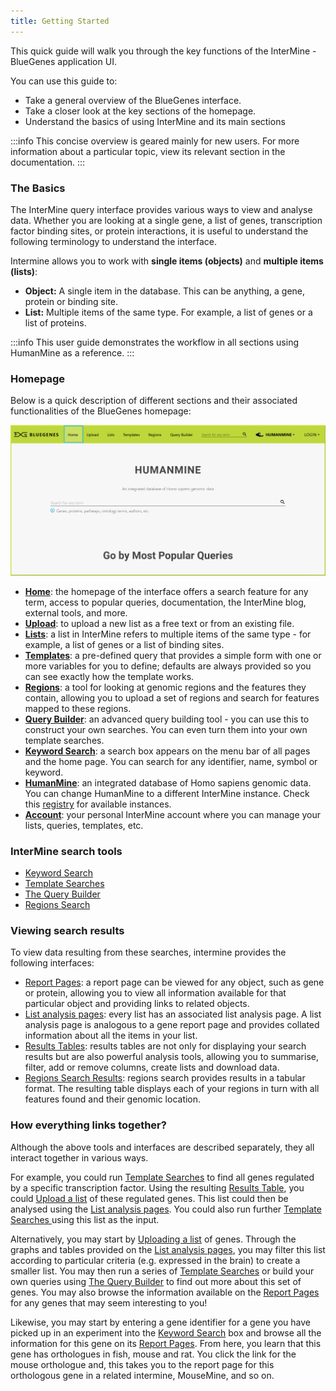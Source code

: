 ```yaml
---
title: Getting Started
---
```


This quick guide will walk you through the key functions of the InterMine - BlueGenes application UI. 

You can use this guide to:

* Take a general overview of the BlueGenes interface.
* Take a closer look at the key sections of the homepage.
* Understand the basics of using InterMine and its main sections 

:::info
This concise overview is geared mainly for new users. For more information about a particular topic, view its relevant section in the documentation. 
:::

### The Basics

The InterMine query interface provides various ways to view and analyse data. Whether you are looking at a single gene, a list of genes, transcription factor binding sites, or protein interactions, it is useful to understand the following terminology to understand the interface. 

Intermine allows you to work with **single items \(objects\)** and **multiple items \(lists\)**:

* **Object:** A single item in the database. This can be anything, a gene, protein or binding site.
* **List:** Multiple items of the same type. For example, a list of genes or a list of proteins.

:::info
This user guide demonstrates the workflow in all sections using HumanMine as a reference.
:::

### Homepage

Below is a quick description of different sections and their associated functionalities of the BlueGenes homepage: 

![The BlueGenes UI Homepage](</img/homepage (2).png>)

* [**Home**](http://bluegenes.apps.intermine.org/humanmine): the homepage of the interface offers a search feature for any term, access to popular queries, documentation, the InterMine blog, external tools, and more.
* [**Upload**](lists/upload-a-list): to upload a new list as a free text or from an existing file.
* [**Lists**](lists/lists): a list in InterMine refers to multiple items of the same type - for example, a list of genes or a list of binding sites.
* [**Templates**](template-search): a pre-defined query that provides a simple form with one or more variables for you to define; defaults are always provided so you can see exactly how the template works.
* [**Regions**](region-search): a tool for looking at genomic regions and the features they contain, allowing you to upload a set of regions and search for features mapped to these regions.
* [**Query Builder**](the-query-builder): an advanced query building tool - you can use this to construct your own searches. You can even turn them into your own template searches.
* [**Keyword Search**](keyword-search): a search box appears on the menu bar of all pages and the home page. You can search for any identifier, name, symbol or keyword.
* [**HumanMine**](http://bluegenes.apps.intermine.org/humanmine): an integrated database of Homo sapiens genomic data. You can change HumanMine to a different InterMine instance. Check this [registry](http://registry.intermine.org/) for available instances.
* [**Account**](account): your personal InterMine account where you can manage your lists, queries, templates, etc.

### InterMine search tools

* [Keyword Search](keyword-search)
* [Template Searches](template-search)
* [The Query Builder](the-query-builder)
* [Regions Search](region-search)

### Viewing search results

To view data resulting from these searches, intermine provides the following interfaces:

* [Report Pages](report-pages):  a report page can be viewed for any object, such as gene or protein, allowing you to view all information available for that particular object and providing links to related objects. 
* [List analysis pages](lists/list-analysis-pages): every list has an associated list analysis page. A list analysis page is analogous to a gene report page and provides collated information about all the items in your list.
* [Results Tables](results-tables): results tables are not only for displaying your search results but are also powerful analysis tools, allowing you to summarise, filter, add or remove columns, create lists and download data.
* [Regions Search Results](region-search): regions search provides results in a tabular format. The resulting table displays each of your regions in turn with all features found and their genomic location. 

### How everything links together?

Although the above tools and interfaces are described separately, they all interact together in various ways. 

For example, you could run [Template Searches](template-search) to find all genes regulated by a specific transcription factor. Using the resulting [Results Table](results-tables), you could [Upload a list](lists/upload-a-list) of these regulated genes. This list could then be analysed using the [List analysis pages](lists/list-analysis-pages). You could also run further [Template Searches ](template-search)using this list as the input.

Alternatively, you may start by [Uploading a list](lists/upload-a-list) of genes. Through the graphs and tables provided on the [List analysis pages](lists/list-analysis-pages), you may filter this list according to particular criteria \(e.g. expressed in the brain\) to create a smaller list. You may then run a series of [Template Searches](template-search) or build your own queries using [The Query Builder](the-query-builder) to find out more about this set of genes. You may also browse the information available on the [Report Pages](report-pages) for any genes that may seem interesting to you! 

Likewise, you may start by entering a gene identifier for a gene you have picked up in an experiment into the [Keyword Search](keyword-search) box and browse all the information for this gene on its [Report Pages](report-pages). From here, you learn that this gene has orthologues in fish, mouse and rat. You click the link for the mouse orthologue and, this takes you to the report page for this orthologous gene in a related intermine, MouseMine, and so on.

